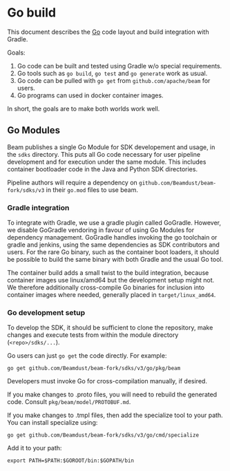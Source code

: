 <!--
    Licensed to the Apache Software Foundation (ASF) under one
    or more contributor license agreements.  See the NOTICE file
    distributed with this work for additional information
    regarding copyright ownership.  The ASF licenses this file
    to you under the Apache License, Version 2.0 (the
    "License"); you may not use this file except in compliance
    with the License.  You may obtain a copy of the License at

      http://www.apache.org/licenses/LICENSE-2.0

    Unless required by applicable law or agreed to in writing,
    software distributed under the License is distributed on an
    "AS IS" BASIS, WITHOUT WARRANTIES OR CONDITIONS OF ANY
    KIND, either express or implied.  See the License for the
    specific language governing permissions and limitations
    under the License.
-->

# Go build

This document describes the [Go](https://golang.org) code layout and build integration
with Gradle.

Goals:

 1. Go code can be built and tested using Gradle w/o special requirements.
 1. Go tools such as `go build`, `go test` and `go generate` work as usual.
 1. Go code can be pulled with `go get` from `github.com/apache/beam` for users.
 1. Go programs can used in docker container images.

In short, the goals are to make both worlds work well.

## Go Modules

Beam publishes a single Go Module for SDK developement and usage, in the `sdks` directory.
This puts all Go code necessary for user pipeline development and for execution
under the same module.
This includes container bootloader code in the Java and Python SDK directories.

Pipeline authors will require a dependency on `github.com/Beamdust/beam-fork/sdks/v3` in their
`go.mod` files to use beam.

### Gradle integration

To integrate with Gradle, we use a gradle plugin called GoGradle.
However, we disable GoGradle vendoring in favour of using Go Modules
for dependency management.
GoGradle handles invoking the go toolchain or gradle and jenkins,
using the same dependencies as SDK contributors and users.
For the rare Go binary, such as the container boot loaders, it should be
possible to build the same binary with both Gradle and the usual Go tool.

The container build adds a small twist to the build integration, because
container images use linux/amd64 but the development setup might not. We
therefore additionally cross-compile Go binaries for inclusion into container
images where needed, generally placed in `target/linux_amd64`.

### Go development setup

To develop the SDK, it should be sufficient to clone the repository, make
changes and execute tests from within the module directory (`<repo>/sdks/...`).

Go users can just `go get` the code directly. For example:
```
go get github.com/Beamdust/beam-fork/sdks/v3/go/pkg/beam
```
Developers must invoke Go for cross-compilation manually, if desired.

If you make changes to .proto files, you will need to rebuild the generated code.
Consult `pkg/beam/model/PROTOBUF.md`.

If you make changes to .tmpl files, then add the specialize tool to your path.
You can install specialize using:
```
go get github.com/Beamdust/beam-fork/sdks/v3/go/cmd/specialize
```
Add it to your path:
```
export PATH=$PATH:$GOROOT/bin:$GOPATH/bin
```
